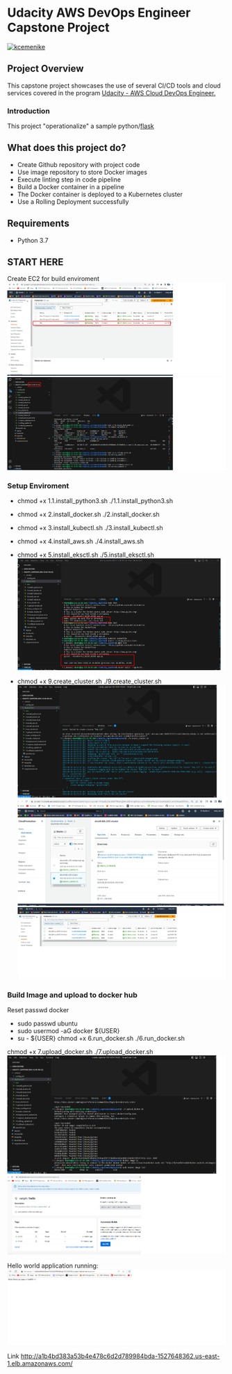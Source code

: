 # Udacity AWS DevOps Engineer Capstone Project

[![kcemenike](https://circleci.com/gh/kcemenike/operationalize-ml.svg?style=svg)](https://app.circleci.com/pipelines/github/vanph18/udacity_capstone)

## Project Overview

This capstone project showcases the use of several CI/CD tools and cloud services covered in the program [Udacity - AWS Cloud DevOps Engineer.](https://www.udacity.com/course/cloud-dev-ops-nanodegree--nd9991)

### Introduction

This project "operationalize" a sample python/[flask](https://flask.palletsprojects.com/)

## What does this project do?

- Create Github repository with project code
- Use image repository to store Docker images
- Execute linting step in code pipeline
- Build a Docker container in a pipeline
- The Docker container is deployed to a Kubernetes cluster
- Use a Rolling Deployment successfully

## Requirements
 - Python 3.7

## START HERE
Create EC2 for build enviroment
![Server](./img/EC2_server.png)
![Server EC2](./img/build_server.png)

### Setup Enviroment
- chmod +x 1.1.install_python3.sh
./1.1.install_python3.sh
- chmod +x 2.install_docker.sh
./2.install_docker.sh
- chmod +x 3.install_kubectl.sh
./3.install_kubectl.sh
- chmod +x 4.install_aws.sh
./4.install_aws.sh
- chmod +x 5.install_eksctl.sh
./5.install_eksctl.sh
![Run Lint](./img/Fail_and_Successful_Linting.png)

- chmod +x 9.create_cluster.sh
./9.create_cluster.sh
![Run command](./img/create_cluster.png)
![CloudFormation cluster stack info](./img/Build_Kubernetes_cluster.png)
![Resource](./img/Resource_EC2.png)

### Build Image and upload to docker hub
Reset passwd docker
- sudo passwd ubuntu
- sudo usermod -aG docker ${USER}
- su - ${USER}
chmod +x 6.run_docker.sh
./6.run_docker.sh

chmod +x 7.upload_docker.sh
./7.upload_docker.sh
![upload image to docker](./img/Upload_image_to_docker.png)
![Docker image](./img/build_image_docker_hub.png)

Hello world application running:
![Application running in AWS](./img/Output.png)

Link
http://a1b4bd383a53b4e478c6d2d789984bda-1527648362.us-east-1.elb.amazonaws.com/